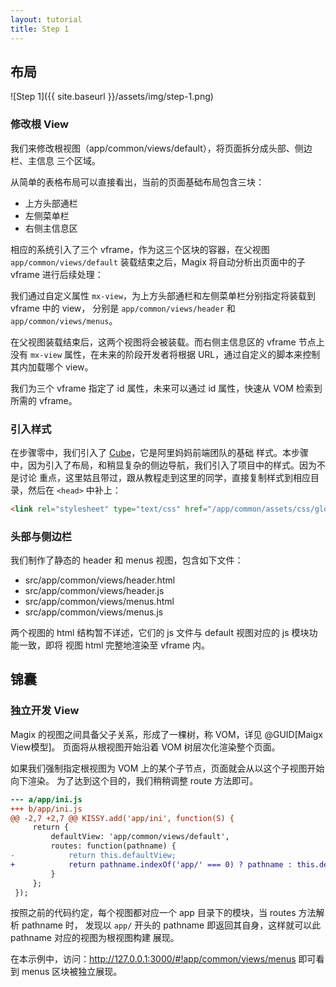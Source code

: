 ```yaml
---
layout: tutorial
title: Step 1
---
```


## 布局

![Step 1]({{ site.baseurl }}/assets/img/step-1.png)

### 修改根 View

我们来修改根视图（app/common/views/default），将页面拆分成头部、侧边栏、主信息
三个区域。

从简单的表格布局可以直接看出，当前的页面基础布局包含三块：

- 上方头部通栏
- 左侧菜单栏
- 右侧主信息区

相应的系统引入了三个 vframe，作为这三个区块的容器，在父视图`app/common/views/default`
装载结束之后，Magix 将自动分析出页面中的子 vframe 进行后续处理：

我们通过自定义属性 `mx-view`，为上方头部通栏和左侧菜单栏分别指定将装载到 vframe 中的 view，
分别是 `app/common/views/header` 和 `app/common/views/menus`。

在父视图装载结束后，这两个视图将会被装载。而右侧主信息区的 vframe 节点上没有
`mx-view` 属性，在未来的阶段开发者将根据 URL，通过自定义的脚本来控制其内加载哪个 view。

我们为三个 vframe 指定了 id 属性，未来可以通过 id 属性，快速从 VOM 检索到所需的 vframe。

### 引入样式

在步骤零中，我们引入了 [Cube](http://thx.github.io/cube)，它是阿里妈妈前端团队的基础
样式。本步骤中，因为引入了布局，和稍显复杂的侧边导航，我们引入了项目中的样式。因为不是讨论
重点，这里姑且带过，跟从教程走到这里的同学，直接复制样式到相应目录，然后在 `<head>` 中补上：

```html
<link rel="stylesheet" type="text/css" href="/app/common/assets/css/global.css">
```

### 头部与侧边栏

我们制作了静态的 header 和 menus 视图，包含如下文件：

* src/app/common/views/header.html
* src/app/common/views/header.js
* src/app/common/views/menus.html
* src/app/common/views/menus.js

两个视图的 html 结构暂不详述，它们的 js 文件与 default 视图对应的 js 模块功能一致，即将
视图 html 完整地渲染至 vframe 内。

## 锦囊

### 独立开发 View

Magix 的视图之间具备父子关系，形成了一棵树，称 VOM，详见 @GUID[Maigx View模型]。
页面将从根视图开始沿着 VOM 树层次化渲染整个页面。

如果我们强制指定根视图为 VOM 上的某个子节点，页面就会从以这个子视图开始向下渲染。
为了达到这个目的，我们稍稍调整 route 方法即可。

```diff
--- a/app/ini.js
+++ b/app/ini.js
@@ -2,7 +2,7 @@ KISSY.add('app/ini', function(S) {
     return {
         defaultView: 'app/common/views/default',
         routes: function(pathname) {
-            return this.defaultView;
+            return pathname.indexOf('app/' === 0) ? pathname : this.defaultView
         }
     };
 });
```

按照之前的代码约定，每个视图都对应一个 app 目录下的模块，当 routes 方法解析 pathname 时，
发现以 `app/` 开头的 pathname 即返回其自身，这样就可以此 pathname 对应的视图为根视图构建
展现。

在本示例中，访问：<http://127.0.0.1:3000/#!app/common/views/menus> 即可看到 menus
区块被独立展现。
